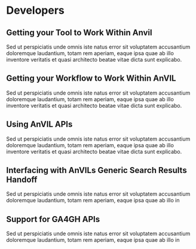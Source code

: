 # Developers

## Getting your Tool to Work Within Anvil

Sed ut perspiciatis unde omnis iste natus error sit voluptatem accusantium doloremque laudantium, totam rem aperiam, eaque ipsa quae ab illo inventore veritatis et quasi architecto beatae vitae dicta sunt explicabo.

## Getting your Workflow to Work Within AnVIL

Sed ut perspiciatis unde omnis iste natus error sit voluptatem accusantium doloremque laudantium, totam rem aperiam, eaque ipsa quae ab illo inventore veritatis et quasi architecto beatae vitae dicta sunt explicabo.
## Using AnVIL APIs

Sed ut perspiciatis unde omnis iste natus error sit voluptatem accusantium doloremque laudantium, totam rem aperiam, eaque ipsa quae ab illo inventore veritatis et quasi architecto beatae vitae dicta sunt explicabo.


## Interfacing with AnVILs Generic Search Results Handoff

Sed ut perspiciatis unde omnis iste natus error sit voluptatem accusantium doloremque laudantium, totam rem aperiam, eaque ipsa quae ab illo in

## Support for GA4GH APIs

Sed ut perspiciatis unde omnis iste natus error sit voluptatem accusantium doloremque laudantium, totam rem aperiam, eaque ipsa quae ab illo in